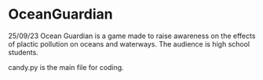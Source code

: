 # OceanGuardian
25/09/23
Ocean Guardian is a game made to raise awareness on the effects of plactic pollution on oceans and waterways. The audience is high school students.



candy.py is the main file for coding.
